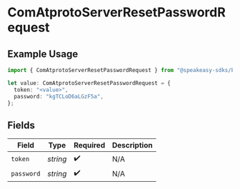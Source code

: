 # ComAtprotoServerResetPasswordRequest

## Example Usage

```typescript
import { ComAtprotoServerResetPasswordRequest } from "@speakeasy-sdks/bluesky/models/operations";

let value: ComAtprotoServerResetPasswordRequest = {
  token: "<value>",
  password: "kgTCLoD6aLGzF5a",
};
```

## Fields

| Field              | Type               | Required           | Description        |
| ------------------ | ------------------ | ------------------ | ------------------ |
| `token`            | *string*           | :heavy_check_mark: | N/A                |
| `password`         | *string*           | :heavy_check_mark: | N/A                |